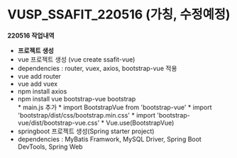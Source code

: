 # VUSP_SSAFIT_220516 (가칭, 수정예정)   
**220516 작업내역**
* **프로젝트 생성**   
 * vue 프로젝트 생성 (vue create ssafit-vue)
  * dependencies : router, vuex, axios, bootstrap-vue 적용
   * vue add router   
   * vue add vuex    
   * npm install axios
   * npm install vue bootstrap-vue bootstrap   
    * main.js 추가
    * import BootstrapVue from 'bootstrap-vue'
    * import 'bootstrap/dist/css/bootstrap.min.css'
    * import 'bootstrap-vue/dist/bootstrap-vue.css'
    * Vue.use(BootstrapVue)
 * springboot 프로젝트 생성(Spring starter project)
  * dependencies : MyBatis Framwork, MySQL Driver, Spring Boot DevTools, Spring Web


